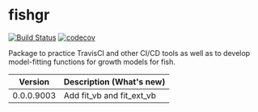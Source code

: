 # fishgr

[![Build Status](https://travis-ci.org/akimanabe/fishgr.svg?branch=master)](https://travis-ci.org/akimanabe/fishgr)
[![codecov](https://codecov.io/gh/akimanabe/fishgr/branch/master/graph/badge.svg)](https://codecov.io/gh/akimanabe/fishgr)

Package to practice TravisCI and other CI/CD tools as well as to develop model-fitting functions for growth models for fish.


| Version | Description (What's new) |
| ------- | ------------------------ |
|0.0.0.9003| Add fit_vb and fit_ext_vb |
